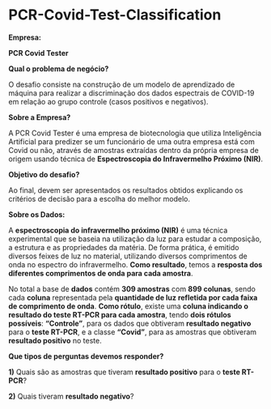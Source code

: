 # PCR-Covid-Test-Classification

**Empresa:**

**PCR Covid Tester**


**Qual o problema de negócio?**

O desafio consiste na construção de um modelo de aprendizado de máquina para realizar a discriminação dos dados espectrais de COVID-19 em relação ao grupo controle (casos positivos e negativos).


**Sobre a Empresa?**

A PCR Covid Tester é uma empresa de biotecnologia que utiliza Inteligência Artificial para predizer se um funcionário de uma outra empresa está com Covid ou não, através de amostras extraídas dentro da própria empresa de origem usando técnica de **Espectroscopia do Infravermelho Próximo (NIR)**.


**Objetivo do desafio?**

Ao final, devem ser apresentados os resultados obtidos explicando os critérios de decisão para a escolha do melhor modelo.


**Sobre os Dados:**

A **espectroscopia do infravermelho próximo (NIR)** é uma técnica experimental que se baseia na utilização da luz para estudar a composição, a estrutura e as propriedades da matéria.
De forma prática, é emitido diversos feixes de luz no material, utilizando diversos
comprimentos de onda no espectro do infravermelho. **Como resultado**, temos a **resposta
dos diferentes comprimentos de onda para cada amostra**.

No total a base de **dados** contém **309 amostras** com **899 colunas**, sendo cada **coluna**
representada pela **quantidade de luz refletida por cada faixa de comprimento de onda**.
**Como rótulo**, existe uma **coluna indicando o resultado do teste RT-PCR para cada amostra**,
tendo **dois rótulos possíveis**: **“Controle”**, para os dados que obtiveram **resultado negativo**
para o **teste RT-PCR**, e a classe **“Covid”**, para as amostras que obtiveram **resultado positivo**
no teste.


**Que tipos de perguntas devemos responder?**

**1)** Quais são as amostras que tiveram **resultado positivo** para o **teste RT-PCR**?

**2)** Quais tiveram **resultado negativo**?
